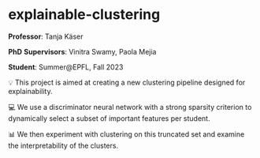 # explainable-clustering

**Professor**: Tanja Käser

**PhD** **Supervisors**: Vinitra Swamy, Paola Mejia

**Student**: Summer@EPFL, Fall 2023

💡 This project is aimed at creating a new clustering pipeline designed for explainability.  

💻 We use a discriminator neural network with a strong sparsity criterion to dynamically select a subset of important features per student.  

📊 We then experiment with clustering on this truncated set and examine the interpretability of the clusters.   
 
